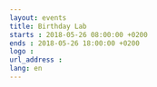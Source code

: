 ```yaml
---
layout: events
title: Birthday Lab
starts : 2018-05-26 08:00:00 +0200
ends : 2018-05-26 18:00:00 +0200
logo :
url_address :
lang: en
---
```

